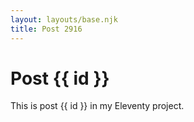 ```yaml
---
layout: layouts/base.njk
title: Post 2916
---
```


# Post {{ id }}

This is post {{ id }} in my Eleventy project.
